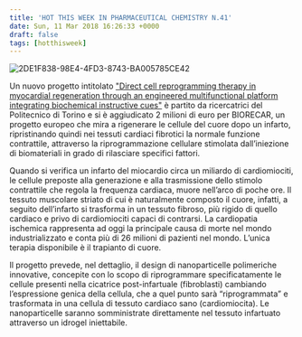 ```yaml
---
title: 'HOT THIS WEEK IN PHARMACEUTICAL CHEMISTRY N.41'
date: Sun, 11 Mar 2018 16:26:33 +0000
draft: false
tags: [hotthisweek]
---
```


![2DE1F838-98E4-4FD3-8743-BA005785CE42](https://silviavernotico.files.wordpress.com/2018/03/2de1f838-98e4-4fd3-8743-ba005785ce42.png)

Un nuovo progetto intitolato ["Direct cell reprogramming therapy in myocardial regeneration through an engineered multifunctional platform integrating biochemical instructive cues"](http://www.researchers.polito.it/success_stories/progetti_erc_european_research_council/rigenerazione_del_miocardio_infartuato) è partito da ricercatrici del Politecnico di Torino e si è aggiudicato 2 milioni di euro per BIORECAR, un progetto europeo che mira a rigenerare le cellule del cuore dopo un infarto, ripristinando quindi nei tessuti cardiaci fibrotici la normale funzione contrattile, attraverso la riprogrammazione cellulare stimolata dall’iniezione di biomateriali in grado di rilasciare specifici fattori.

Quando si verifica un infarto del miocardio circa un miliardo di cardiomiociti, le cellule preposte alla generazione e alla trasmissione dello stimolo contrattile che regola la frequenza cardiaca, muore nell’arco di poche ore. Il tessuto muscolare striato di cui è naturalmente composto il cuore, infatti, a seguito dell’infarto si trasforma in un tessuto fibroso, più rigido di quello cardiaco e privo di cardiomiociti capaci di contrarsi. La cardiopatia ischemica rappresenta ad oggi la principale causa di morte nel mondo industrializzato e conta più di 26 milioni di pazienti nel mondo. L’unica terapia disponibile è il trapianto di cuore.

Il progetto prevede, nel dettaglio, il design di nanoparticelle polimeriche innovative, concepite con lo scopo di riprogrammare specificatamente le cellule presenti nella cicatrice post-infartuale (fibroblasti) cambiando l’espressione genica della cellula, che a quel punto sarà “riprogrammata” e trasformata in una cellula di tessuto cardiaco sano (cardiomiocita). Le nanoparticelle saranno somministrate direttamente nel tessuto infartuato attraverso un idrogel iniettabile.